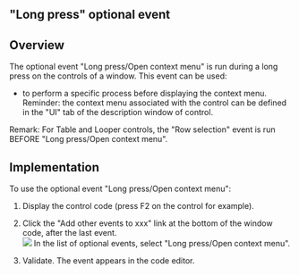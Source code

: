 


## "Long press" optional event
			



<a name="NOTE1"></a>
<a name="NOTE1_1"></a>


## Overview
<a name="overview_ELTTEXTE000102"></a>
The optional event "Long press/Open context menu" is run during a long press on the controls of a window. This event can be used: 

- to perform a specific process before displaying the context menu. 
	Reminder: the context menu associated with the control can be defined in the "UI" tab of the description window of control. 






Remark: For Table and Looper controls, the "Row selection" event is run BEFORE "Long press/Open context menu". 

<a name="NOTE2"></a>
<a name="NOTE2_1"></a>


## Implementation
<a name="implementation_ELTTEXTE000126"></a>
To use the optional event "Long press/Open context menu": 

1. Display the control code (press F2 on the control for example). 

2. Click the "Add other events to xxx" link at the bottom of the window code, after the last event.<br>![](https://doc.pcsoft.fr/en-US/images/image.awp?langid=3&name=Traitements_optionnels_WD_OK%20-%20HC%20N%B0001.gif)
In the list of optional events, select "Long press/Open context menu".

3. Validate. The event appears in the code editor. 





